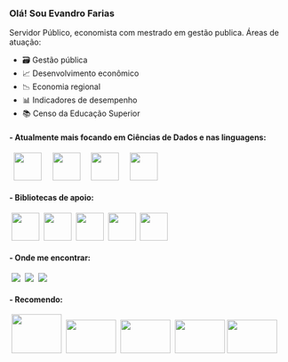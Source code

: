 ### Olá! Sou Evandro Farias

Servidor Público, economista com mestrado em gestão publica. Áreas de atuação:

- 🗃️ Gestão pública
- 📈 Desenvolvimento econômico
- 📉 Economia regional
- 📊 Indicadores de desempenho
- 📚 Censo da Educação Superior


#### - Atualmente mais focando em Ciências de Dados e nas linguagens:

<div style="display: inline">
&nbsp;&nbsp;<img width='50' height='50'  src="https://cdn.jsdelivr.net/gh/devicons/devicon/icons/python/python-original-wordmark.svg" />&nbsp;&nbsp;
&nbsp;&nbsp;<img width='50' height='50' src="https://cdn.jsdelivr.net/gh/devicons/devicon@latest/icons/r/r-plain.svg" />&nbsp;&nbsp;
&nbsp;&nbsp;<img width='50' height='50' src="https://cdn.jsdelivr.net/gh/devicons/devicon@latest/icons/apachespark/apachespark-original-wordmark.svg" />&nbsp;&nbsp;
&nbsp;&nbsp;<img width='50' height='50' src="https://cdn.jsdelivr.net/gh/devicons/devicon@latest/icons/linux/linux-original.svg" />&nbsp;&nbsp;
</div>

#### - Bibliotecas de apoio:

<div style="display: inline">
&nbsp;<img width='50' height='50' src="https://cdn.jsdelivr.net/gh/devicons/devicon@latest/icons/pandas/pandas-original-wordmark.svg" />
&nbsp;<img width='50' height='50' src="https://cdn.jsdelivr.net/gh/devicons/devicon@latest/icons/matplotlib/matplotlib-original-wordmark.svg" />
&nbsp;<img width='50' height='50' src="https://cdn.jsdelivr.net/gh/devicons/devicon@latest/icons/numpy/numpy-original-wordmark.svg" />
&nbsp;<img width='50' height='50' src="https://cdn.jsdelivr.net/gh/devicons/devicon@latest/icons/scikitlearn/scikitlearn-original.svg" />
&nbsp;<img width='50' height='50' src="https://cdn.jsdelivr.net/gh/devicons/devicon@latest/icons/postgresql/postgresql-original-wordmark.svg" />
</div>

#### - Onde me encontrar:

&nbsp;<a href="http://linkedin.com/in/evandro-farias-625939a2"><img src="https://img.shields.io/badge/linkedin-%230077B5.svg?style=for-the-badge&logo=linkedin&logoColor=white"></a>
&nbsp;<a href="https://www.facebook.com/evandro.farias.125"><img src="https://img.shields.io/badge/Facebook-%231877F2.svg?style=for-the-badge&logo=Facebook&logoColor=white"></a>
&nbsp;<a href="https://www.instagram.com/evandro.farias.125/"><img src="https://img.shields.io/badge/Instagram-%23E4405F.svg?style=for-the-badge&logo=Instagram&logoColor=white"></a>

#### - Recomendo:

&nbsp;<a href="https://www.forumcelsofurtadopb.org/"><img width='90' height='70' src="https://www.nanosis.com.br/forumcelsofurtado/wp-content/uploads/2023/06/cropped-logomarca.png"></a>
&nbsp;<a href="http://www.ipeadata.gov.br/Default.aspx"><img width='90' height='60' src="http://www.ipeadata.gov.br/img/logo.gif"></a>
&nbsp;<a href="https://www.sidra.ibge.gov.br/"><img width='90' height='60' src="https://ibge.gov.br/templates/novo_portal_base/imagens/logo_mobile.png"></a>
&nbsp;<a href="https://[www.sidra.ibge.gov.br](https://www3.bcb.gov.br/sgspub/localizarseries/localizarSeries.do?method=prepararTelaLocalizarSeries"><img width='90' height='60' src="https://www.bcb.gov.br/assets/svg/logo-bcb.svg"></a>
<a href="https://www.ufpb.br/"><img width='90' height='60' src="https://www.ufpb.br/ufpb/image-base/brasaooficial.png/@@images/1abe9a91-1d77-4443-898e-f14c006fbc43.png"></a>
